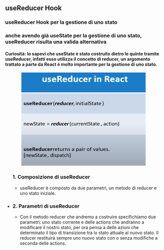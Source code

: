 ## useReducer Hook

### useReducer Hook per la gestione di uno stato 
### anche avendo già useState per la gestione di uno stato, useReducer risulta una valida alternativa
#### Curiosità: lo sapevi che useState è stato costruito dietro le quinte tramite useReducer, infatti esso utilizza il concetto di reducer, un argomento trattato a parte da React è molto importante per la gestione di uno stato.

<div align="center">
    <img src="src/assets/useReducer-1.png" alt="useReducer" width="400" height="300">
</div>

<ul
    <li><h3>1. Composizione di useReducer</h3></li>
    <ul>
        <li>
            useReducer è composto da due parametri, un metodo di reducer e uno stato iniziale. 
        </li>
     </ul>
   <li><h3>2. Parametri di useReducer</h3></li>
    <ul>
        <li>
            Con il metodo reducer che andremo a costruire specifichiamo due parametri: uno stato corrente e delle actions che andranno a modificare il nostro stato, per ora pensa a delle azioni che determinato il tipo di transizione tra 
            lo stato attuale al nuovo stato. Il reducer restituirà sempre uno nuovo stato con o senza modifiche a seconda delle actions.
        </li>
     </ul>
</ul>

